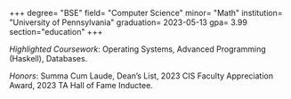 +++
degree= "BSE"
field= "Computer Science"
minor= "Math"
institution= "University of Pennsylvania"
graduation= 2023-05-13
gpa= 3.99
section="education"
+++

*Highlighted Coursework*: Operating Systems, Advanced Programming (Haskell), Databases.

*Honors*: Summa Cum Laude, Dean’s List, 2023 CIS Faculty Appreciation Award, 2023 TA Hall of Fame Inductee.